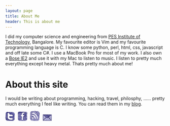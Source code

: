 ```yaml
---
layout: page
title: About Me
header: This is about me
---
```


I did my computer science and engineering from [PES Institute of Technology](http://www.pes.edu), Bangalore. My favourite editor is Vim and my favourite programming language is C. I know some python, perl, html, css, javascript and off late some C#. I use a MacBook Pro for most of my work. I also own a [Bose IE2](http://www.boseindia.com/retail/bose-product-detail.aspx?Prd_Id=111&Cat_Id=647) and use it with my Mac to listen to music. I listen to pretty much everything except heavy metal. Thats pretty much about me! 

# About this site

I would be writing about programming, hacking, travel, philosphy, ...... pretty much everything I feel like writing. You can read them in my [blog](/blog). 

<a href="http://twitter.com/prdpnayak" target="_blank"><img src = "/images/Twitter.png" width = "30px"></a>
<a href="http://facebook.com/pradeepnayak" target="_blank"><img src = "/images/Facebook.png" width = "30px" hspace="5"></a>
<a href="http://feeds.feedburner.com/pradeepnayak" target="_blank"><img src = "/images/RSS.png" width = "30px" space="5"></a>
<a href="mailto:pradeep1288@gmail.com" target="_blank" ><img src = "/images/Contact.png" width = "30px" hspace="5"></a>
